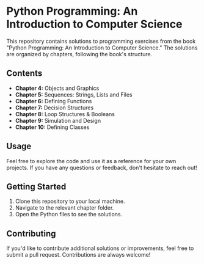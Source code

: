 # Python Programming: An Introduction to Computer Science

This repository contains solutions to programming exercises from the book "Python Programming: An Introduction to Computer Science." The solutions are organized by chapters, following the book's structure.

## Contents

- **Chapter 4:** Objects and Graphics
- **Chapter 5:** Sequences: Strings, Lists and Files
- **Chapter 6:** Defining Functions
- **Chapter 7:** Decision Structures
- **Chapter 8:** Loop Structures & Booleans
- **Chapter 9:** Simulation and Design
- **Chapter 10:** Defining Classes


## Usage

Feel free to explore the code and use it as a reference for your own projects. If you have any questions or feedback, don't hesitate to reach out!

## Getting Started

1. Clone this repository to your local machine.
2. Navigate to the relevant chapter folder.
3. Open the Python files to see the solutions.

## Contributing

If you'd like to contribute additional solutions or improvements, feel free to submit a pull request. Contributions are always welcome!